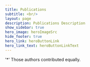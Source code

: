 ```yaml
---
title: Publications
subtitle: <br/>
layout: page
description: Publications Description
show_sidebar: true
hero_image: heroImageSrc
hide_footer: true
hero_link: heroButtonLink
hero_link_text: heroButtonLinkText
---
```


'*' Those authors contributed equally.

<link rel="stylesheet" type="text/css" href="css/pubs.css" />
		

<!-- Load d3.js and generate publications -->
<script src="js/d3.min.js"></script>
<script src="js/generate_pubs.js"></script>
<div class="label">
    <div id="publications" style="margin-top:20px;"></div>
</div>


